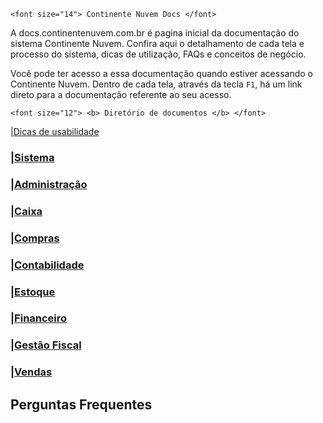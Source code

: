 ` <font size="14"> Continente Nuvem Docs </font> `

A docs.continentenuvem.com.br é pagina inicial da documentação do sistema Continente Nuvem. Confira aqui o detalhamento de cada tela e processo do sistema,  dicas de utilização, FAQs e conceitos de negócio. 

Você pode ter acesso a essa documentação quando estiver acessando o Continente Nuvem. Dentro de cada tela, através da tecla `F1`, há um link direto para a documentação referente ao seu acesso.



`<font size="12"> <b> Diretório de documentos </b> </font> `

|[Dicas de usabilidade](dicas.md)

### |[Sistema](sistema.md)

### |[Administração](administracao.md)

### |[Caixa](caixa.md)

### |[Compras](compras.md)

### |[Contabilidade](contabilidade.md)

### |[Estoque](estoque.md)

### |[Financeiro](financeiro.md)

### |[Gestão Fiscal](gestao_fiscal.md)

### |[Vendas](vendas.md)



## Perguntas Frequentes

